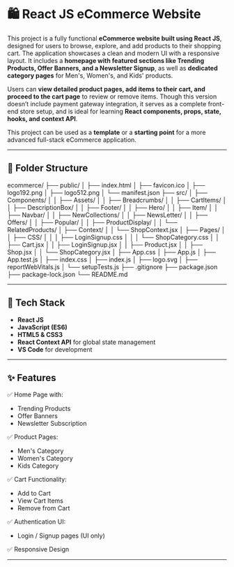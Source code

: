 # 🛍️ React JS eCommerce Website

This project is a fully functional **eCommerce website built using React JS**, designed for users to browse, explore, and add products to their shopping cart. The application showcases a clean and modern UI with a responsive layout. It includes a **homepage with featured sections like Trending Products, Offer Banners, and a Newsletter Signup**, as well as **dedicated category pages** for Men's, Women's, and Kids' products.

Users can **view detailed product pages, add items to their cart, and proceed to the cart page** to review or remove items. Though this version doesn’t include payment gateway integration, it serves as a complete front-end store setup, and is ideal for learning **React components, props, state, hooks, and context API**.

This project can be used as a **template** or a **starting point** for a more advanced full-stack eCommerce application.

---

## 📁 Folder Structure

ecommerce/
├── public/
│ ├── index.html
│ ├── favicon.ico
│ ├── logo192.png
│ ├── logo512.png
│ └── manifest.json
├── src/
│ ├── Components/
│ │ ├── Assets/
│ │ ├── Breadcrumbs/
│ │ ├── CartItems/
│ │ ├── DescriptionBox/
│ │ ├── Footer/
│ │ ├── Hero/
│ │ ├── Item/
│ │ ├── Navbar/
│ │ ├── NewCollections/
│ │ ├── NewsLetter/
│ │ ├── Offers/
│ │ ├── Popular/
│ │ ├── ProductDisplay/
│ │ └── RelatedProducts/
│ ├── Context/
│ │ └── ShopContext.jsx
│ ├── Pages/
│ │ ├── CSS/
│ │ │ ├── LoginSignup.css
│ │ │ └── ShopCategory.css
│ │ ├── Cart.jsx
│ │ ├── LoginSignup.jsx
│ │ ├── Product.jsx
│ │ ├── Shop.jsx
│ │ └── ShopCategory.jsx
│ ├── App.css
│ ├── App.js
│ ├── App.test.js
│ ├── index.css
│ ├── index.js
│ ├── logo.svg
│ ├── reportWebVitals.js
│ └── setupTests.js
├── .gitignore
├── package.json
├── package-lock.json
└── README.md


---

## 🧰 Tech Stack

- **React JS**
- **JavaScript (ES6)**
- **HTML5 & CSS3**
- **React Context API** for global state management
- **VS Code** for development

---

## ✨ Features

✅ Home Page with:
- Trending Products
- Offer Banners
- Newsletter Subscription

✅ Product Pages:
- Men's Category
- Women's Category
- Kids Category

✅ Cart Functionality:
- Add to Cart
- View Cart Items
- Remove from Cart

✅ Authentication UI:
- Login / Signup pages (UI only)

✅ Responsive Design

---

